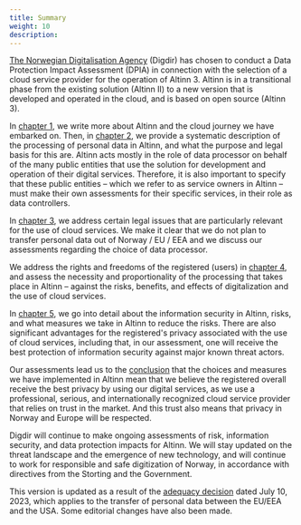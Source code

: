 ```yaml
---
title: Summary
weight: 10
description: 
---
```


[The Norwegian Digitalisation Agency](https://www.digdir.no/digdir/about-norwegian-digitalisation-agency/887) (Digdir)
has chosen to conduct a Data Protection Impact Assessment (DPIA) in connection with the selection of a cloud service
provider for the operation of Altinn 3. Altinn is in a transitional phase from the existing solution (Altinn II) to a
new version that is developed and operated in the cloud, and is based on open source (Altinn 3).

In [chapter 1](/en/security/dpia/introduction/), we write more about Altinn and the cloud journey we have embarked on. Then, in [chapter
2](/en/security/dpia/processing-and-purpose/), we provide a systematic description of the processing of personal data in Altinn, and
what the purpose and legal basis for this are. Altinn acts mostly in the role of data processor on behalf of the many
public entities that use the solution for development and operation of their digital services. Therefore, it is also
important to specify that these public entities – which we refer to as service owners in Altinn – must make their own
assessments for their specific services, in their role as data controllers.

In [chapter 3](/en/security/dpia/about-use-of-cloud/), we address certain legal issues that are particularly relevant for the use of
cloud services. We make it clear that we do not plan to transfer personal data out of Norway / EU / EEA and we discuss
our assessments regarding the choice of data processor.

We address the rights and freedoms of the registered (users) in [chapter 4](/en/security/dpia/privacy-assessments/), and assess the
necessity and proportionality of the processing that takes place in Altinn – against the risks, benefits, and effects of
digitalization and the use of cloud services.

In [chapter 5](/en/security/dpia/about-security-in-altinn/), we go into detail about the information security in Altinn, risks, and
what measures we take in Altinn to reduce the risks. There are also significant advantages for the registered's privacy
associated with the use of cloud services, including that, in our assessment, one will receive the best protection of
information security against major known threat actors.

Our assessments lead us to the [conclusion](/en/security/dpia/conclusion/) that the choices and measures we have implemented in Altinn
mean that we believe the registered overall receive the best privacy by using our digital services, as we use a
professional, serious, and internationally recognized cloud service provider that relies on trust in the market. And
this trust also means that privacy in Norway and Europe will be respected.

Digdir will continue to make ongoing assessments of risk, information security, and data protection impacts for Altinn.
We will stay updated on the threat landscape and the emergence of new technology, and will continue to work for
responsible and safe digitization of Norway, in accordance with directives from the Storting and the Government.

This version is updated as a result of the [adequacy
decision](https://www.datatilsynet.no/aktuelt/aktuelle-nyheter-2023/nye-regler-for-overforing-av-personopplysninger-til-usa/)
dated July 10, 2023, which applies to the transfer of personal data between the EU/EEA and the USA. Some editorial
changes have also been made.